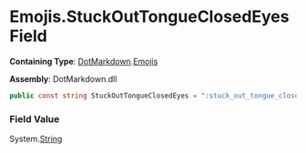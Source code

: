 # Emojis\.StuckOutTongueClosedEyes Field

**Containing Type**: [DotMarkdown](../../README.md)\.[Emojis](../README.md)

**Assembly**: DotMarkdown\.dll

```csharp
public const string StuckOutTongueClosedEyes = ":stuck_out_tongue_closed_eyes:"
```

### Field Value

System\.[String](https://docs.microsoft.com/en-us/dotnet/api/system.string)